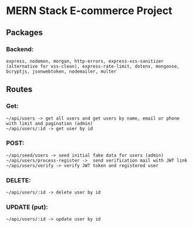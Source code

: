 # MERN Stack E-commerce Project

## Packages 
   ### Backend: 
    express, nodemon, morgan, http-errors, express-xss-sanitizer (alternative for xss-clean), express-rate-limit, dotenv, mongoose, bcryptjs, jsonwebtoken, nodemailer, multer


## Routes 
   ### Get: 
    ~/api/users -> get all users and get users by name, email or phone with limit and pagination (admin)
    ~/api/users/:id -> get user by id 
   ### POST: 
    ~/api/seed/users -> seed initial fake data for users (admin)
    ~/api/users/process-register ->  send verification mail with JWT link 
    ~/api/users/verify -> verify JWT token and registered user
   ### DELETE: 
    ~/api/users/:id -> delete user by id 
   ### UPDATE (put): 
    ~/api/users/:id -> update user by id 